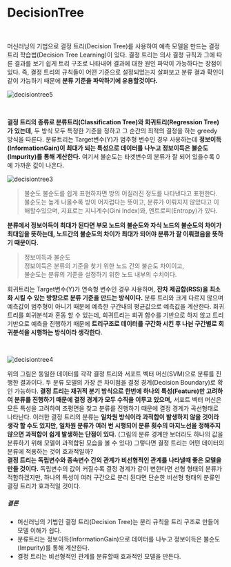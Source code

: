 DecisionTree
=======

<br>

머신러닝의 기법으로 결정 트리(Decision Tree)를 사용하여 예측 모델을 만드는 결정 트리 학습법(Decision Tree Learning)이 있다. 결정 트리는 의사 결정 규칙과 그에 따른 결과를 보기 쉽게 트리 구조로 나타내어 결과에 대한 원인 파악이 가능하다는 장점이 있다. 즉, 결정 트리의 규칙들이 어떤 기준으로 설정되었는지 살펴보고 분류 결과 확인이 같이 가능하기 때문에 **분류 기준을 파악하기에 유용할것이다.**

![decisiontree5](https://user-images.githubusercontent.com/82218035/117408108-690f8e80-af4a-11eb-9c24-948b0564476b.PNG)

<br>

**결정 트리의 종류로 분류트리(Classification Tree)와 회귀트리(Regression Tree)가 있는데**, 두 방식 모두 특정한 기준을 정하고 그 순간의 최적의 결정을 하는 greedy 방식을 따른다. 분류트리는 Target변수(Y)가 범주형 변수인 경우 사용하는데 **정보이득(InformationGain)이 최대가 되는 특성으로 데이터를 나누고 정보이득은 불순도(Impurity)를 통해 계산한다.** 여기서 불순도는 타겟변수의 분류가 잘 되어 있을수록 0에 가까운 값이 나온다.

![decisiontree3](https://user-images.githubusercontent.com/82218035/117397012-19bf6300-af36-11eb-87a2-91a13e913399.PNG)

> 불순도
불순도를 쉽게 표현하자면 방의 어질러진 정도를 나타낸다고 표현한다.
불순도는 높게 나올수록 방이 어지럽다는 뜻이고, 분류가 이뤄지지 않았다고 이해할수있으며, 지표로는 지니계수(Gini Index)와, 엔트로피(Entropy)가 있다.

**분류에서 정보이득이 최대가 된다면 부모 노드의 불순도와 자식 노드의 불순도의 차이가 최대임을 뜻하는데, 노드간의 불순도의 차이가 최대가 되어야 분류가 잘 이뤄졌음을 뜻하기 때문이다.**

>정보이득과 불순도  
정보이득은 분류의 기준을 찾기 위한 노드 간의 불순도 차이이고,   
불순도는 분류의 기준을 설정하기 위한 노드 내부의 수치이다.

회귀트리는 Target변수(Y)가 연속형 변수인 경우 사용하며, **잔차 제곱합(RSS)을 최소화 시킬 수 있는 방향으로 분류 기준을 만드는 방식이다.** 분류 트리와 크게 다르지 않으며 예측값이 범주형이 아니기 때문에 예측한 구간내의 평균값으로 예측값을 계산한다. 회귀트리를 회귀분석과 혼동 할 수 있는데, 회귀트리는 회귀 함수를 기반으로 하지 않고 트리 기반으로 예측을 진행하기 때문에 **트리구조로 데이터를 구간화 시킨 후 나뉜 구간별로 회귀분석을 시행하는 방식이라 생각한다.**

<br>

![decisiontree4](https://user-images.githubusercontent.com/82218035/117397071-46737a80-af36-11eb-84cf-a886abc67779.PNG)

위의 그림은 동일한 데이터를 각각 결정 트리와 서포트 벡터 머신(SVM)으로 분류를 진행한 결과이다. 두 분류 모델의 가장 큰 차이점을 결정 경계(Decision Boundary)로 확인 가능하다. **결정 트리는 재귀적 분기 방식으로 한번에 하나의 특성(Feature)만 고려하여 분류를 진행하기 때문에 결정 경계가 모두 수직을 이루고 있으며,** 서포트 벡터 머신은 모든 특성을 고려하여 초평면을 찾고 분류를 진행하기 때문에 결정 경계가 곡선형태로 나타난다. 이러한 결정 트리의 분류는 **일차원 방식이라 과적합이 발생하지 않을 것이라 생각 할 수도 있지만, 일차원 분류가 여러 번 시행되어 분류 횟수의 마지노선을 정해주지 않으면 과적합이 쉽게 발생하는 단점이 있다.** (그림의 분류 경계만 보더라도 하나의 값을 분류하기 위해 모델이 과적합된 모습을 볼 수 있다)
그렇다면 결정 트리는 어떤 데이터의 분류에 적용하는 것이 효과적일까?  
**결정 트리는 독립변수와 종속변수 간의 관계가 비선형적인 관계를 나타낼때 좋은 모델을 만들 것이다.** 독립변수의 값이 커질수록 결정 경계가 같이 변한다면 선형 형태의 분류가 적합하겠지만, 하나의 특성이 여러 구간으로 분리 된다면 단순한 비선형 형태의 분류인 결정 트리가 효과적일 것이다.

##### 결론
- 머신러닝의 기법인 결정 트리(Decision Tree)는 분리 규칙을 트리 구조로 만들어 모델 이해가 쉽다.
- 분류트리는 정보이득(InformationGain)으로 데이터를 나누고 정보이득은 불순도(Impurity)를 통해 계산한다.
- 결정 트리는 비선형적인 관계를 분류할때 효과적인 모델을 만든다.



<!--

**선형 모델을 만드는 것인가??
선형성 존재여부 -> 과적합 발생


문제점 (과적합)
발생원인
해결방법
가지치기


회귀 트리는 회귀 함수를 기반으로 하지 않고 결정 트리와 같이 트리기반으로 한다.
즉, 회귀를 위한 트리를 생성하고 이를 기반으로 회귀 예측을 하는 것이다.
회귀 트리의 경우 분류 트리와 크게 다르지 않다. 다만 리프 노드에서 예측 결정값을 만드는 과정에 차이가 있다.
분류 트리가 특정 클래스 레이블을 결정하는 것과는 달리
회귀 트리는 리프 노드에 속한 데이터 값의 평균값을 구해 회귀 예측값을 계산한다.


DecisionTree종류
분류트리,
정보 이득, 불순도(엔트로피, 지니)
**불순도개념


회귀트리
RSS(잔차 제곱합)


**선형 모델을 만드는 것인가??
선형성 존재여부 -> 과적합 발생
회귀트리도 특정 구간에 대한 회귀만 시행


문제점 (과적합)
발생원인
해결방법



RandomForest(배깅)
RandomForest란?
DecisionTree의 문제점 해결
-->
